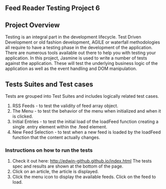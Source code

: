 ## Feed Reader Testing Project 6
 
## Project Overview  
Testing is an integral part in the development lifecycle. 
Test Driven Development or old fashion development, AGILE or waterfall methodologies all
require to have a testing phase in the development of the application.
There are numerous tools available out there to help you with testing your application.
In this project, Jasmine is used to write a number of tests against the application. 
These will test the underlying business logic of the application as well as the event 
handling and DOM manipulation.


## Tests Suites and Test cases
Tests are grouped into Test Suites and includes logically related test cases.
1) RSS Feeds - to test the validity of feed array object.
2) The Menu -  to test the behavior of the menu when initialized and when it is clicked.
3) Initial Entries - to test the initial load of the loadFeed function creating a single 
   .entry element within the .feed element.
4) New Feed Selection - to test when a new feed is loaded by the loadFeed function that
   the content actually changes.

### Instructions on how to run the tests 
1) Check it out here: http://edwin-github.github.io/index.html
   The tests spec and results are shown at the bottom of the page.
2) Click on an article, the article is displayed. 
3) Click the menu icon to display the available feeds. Click on the feed to load.

